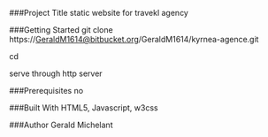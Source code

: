 ###Project Title
  static website for travekl agency

###Getting Started
  git clone https://GeraldM1614@bitbucket.org/GeraldM1614/kyrnea-agence.git
  
  cd <repository>

  serve through http server

###Prerequisites
no

###Built With
  HTML5, Javascript, w3css

###Author
Gerald Michelant